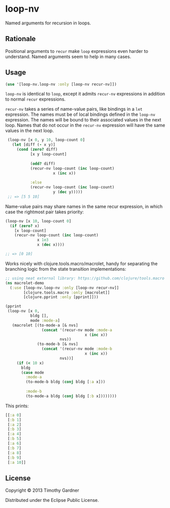 # loop-nv

Named arguments for recursion in loops.

## Rationale

Positional arguments to <code>recur</code> make <code>loop</code> expressions even harder to understand.
Named arguments seem to help in many cases.

## Usage

```clojure
(use '[loop-nv.loop-nv :only [loop-nv recur-nv]])
```

<code>loop-nv</code> is identical to <code>loop</code>, except it admits <code>recur-nv</code> expressions in addition to normal <code>recur</code> expressions. 
 
<code>recur-nv</code> takes a series of name-value pairs, like bindings in a <code>let</code>
expression. The names must be of local bindings defined in the <code>loop-nv</code> expression. The names will be bound to their associated values in the next loop. Names that do not occur in the <code>recur-nv</code> expression will have the same values in the next loop. 

```clojure
 (loop-nv [x 0, y 10, loop-count 0]
   (let [diff (- x y)]
     (cond (zero? diff)
           [x y loop-count]
		       
           (odd? diff)
           (recur-nv loop-count (inc loop-count)
                     x (inc x))
		       
           :else
           (recur-nv loop-count (inc loop-count) 
                     y (dec y)))))
 ;; => [5 5 10]
```

Name-value pairs may share names in the same recur expression, in which case the rightmost pair takes priority:

```clojure
(loop-nv [x 10, loop-count 0]
  (if (zero? x)
    [x loop-count]
    (recur-nv loop-count (inc loop-count)
              x 1e3
              x (dec x))))

;; => [0 10]
```

Works nicely with clojure.tools.macro/macrolet, handy for separating the branching logic from the state transition implementations:

```clojure
;; using neat external library: https://github.com/clojure/tools.macro
(ns macrolet-demo
  (:use [loop-nv.loop-nv :only [loop-nv recur-nv]]
        [clojure.tools.macro :only [macrolet]]
        [clojure.pprint :only [pprint]]))

(pprint
 (loop-nv [x 0,
           bldg [],
           mode :mode-a]
   (macrolet [(to-mode-a [& nvs]
                (concat '(recur-nv mode :mode-a
                                   x (inc x))
                        nvs))
              (to-mode-b [& nvs]
                (concat '(recur-nv mode :mode-b
                                   x (inc x))
                        nvs))]
     (if (< 10 x)
       bldg
       (case mode
         :mode-a
         (to-mode-b bldg (conj bldg [:a x]))
         
         :mode-b
         (to-mode-a bldg (conj bldg [:b x])))))))
```

This prints:

```clojure
[[:a 0]
 [:b 1]
 [:a 2]
 [:b 3]
 [:a 4]
 [:b 5]
 [:a 6]
 [:b 7]
 [:a 8]
 [:b 9]
 [:a 10]]
```

## License

Copyright © 2013 Timothy Gardner

Distributed under the Eclipse Public License.
